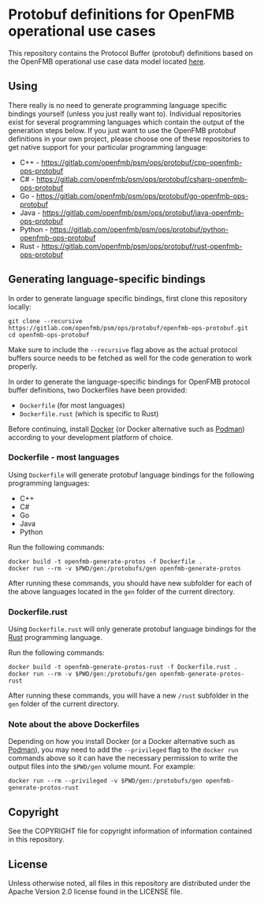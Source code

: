 # Protobuf definitions for OpenFMB operational use cases

This repository contains the Protocol Buffer (protobuf) definitions based on the OpenFMB operational use case data model located [here](https://gitlab.com/openfmb/data-models/ops).

## Using

There really is no need to generate programming language specific bindings yourself (unless you just really want to). Individual repositories exist for several programming languages which contain the output of the generation steps below. If you just want to use the OpenFMB protobuf definitions in your own project, please choose one of these repositories to get native support for your particular programming language:

* C++ - https://gitlab.com/openfmb/psm/ops/protobuf/cpp-openfmb-ops-protobuf
* C# - https://gitlab.com/openfmb/psm/ops/protobuf/csharp-openfmb-ops-protobuf
* Go - https://gitlab.com/openfmb/psm/ops/protobuf/go-openfmb-ops-protobuf
* Java - https://gitlab.com/openfmb/psm/ops/protobuf/java-openfmb-ops-protobuf
* Python - https://gitlab.com/openfmb/psm/ops/protobuf/python-openfmb-ops-protobuf
* Rust - https://gitlab.com/openfmb/psm/ops/protobuf/rust-openfmb-ops-protobuf

## Generating language-specific bindings

In order to generate language specific bindings, first clone this repository locally:

```
git clone --recursive https://gitlab.com/openfmb/psm/ops/protobuf/openfmb-ops-protobuf.git
cd openfmb-ops-protobuf
```

Make sure to include the `--recursive` flag above as the actual protocol buffers source needs to be fetched as well for the code generation to work properly.

In order to generate the language-specific bindings for OpenFMB protocol buffer definitions, two Dockerfiles have been provided:

* `Dockerfile` (for most languages)
* `Dockerfile.rust` (which is specific to Rust)

Before continuing, install [Docker](https://docs.docker.com/install/) (or Docker alternative such as [Podman](https://podman.io)) according to your development platform of choice.

### Dockerfile - most languages

Using `Dockerfile` will generate protobuf language bindings for the following programming languages:

* C++
* C#
* Go
* Java
* Python

Run the following commands:

```
docker build -t openfmb-generate-protos -f Dockerfile .
docker run --rm -v $PWD/gen:/protobufs/gen openfmb-generate-protos
```

After running these commands, you should have new subfolder for each of the above languages located in the `gen` folder of the current directory.

### Dockerfile.rust

Using `Dockerfile.rust` will only generate protobuf language bindings for the [Rust](https://www.rust-lang.org/) programming language.

Run the following commands:

```
docker build -t openfmb-generate-protos-rust -f Dockerfile.rust .
docker run --rm -v $PWD/gen:/protobufs/gen openfmb-generate-protos-rust
```

After running these commands, you will have a new `/rust` subfolder in the `gen` folder of the current directory.

### Note about the above Dockerfiles

Depending on how you install Docker (or a Docker alternative such as [Podman](https://podman.io)), you may need to add the `--privileged` flag to the `docker run` commands above so it can have the necessary permission to write the output files into the `$PWD/gen` volume mount. For example:

```
docker run --rm --privileged -v $PWD/gen:/protobufs/gen openfmb-generate-protos-rust
```

## Copyright

See the COPYRIGHT file for copyright information of information contained in this repository.

## License

Unless otherwise noted, all files in this repository are distributed under the Apache Version 2.0 license found in the LICENSE file.
